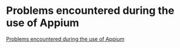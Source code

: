 # Problems encountered during the use of Appium
[Problems encountered during the use of Appium](https://aiwithcloud.com/2022/09/19/problems_encountered_during_the_use_of_appium/)